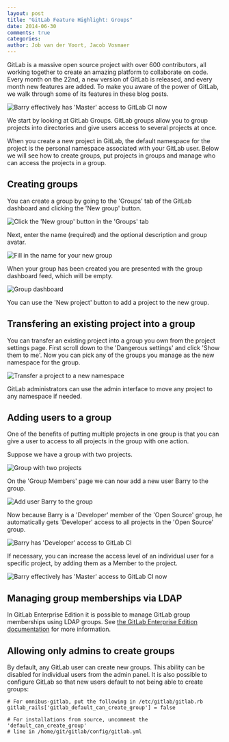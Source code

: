 ```yaml
---
layout: post
title: "GitLab Feature Highlight: Groups"
date: 2014-06-30
comments: true
categories:
author: Job van der Voort, Jacob Vosmaer
---
```


GitLab is a massive open source project with over 600 contributors, all working together to create an amazing platform to collaborate on code. Every month on the 22nd, a new version of GitLab is released, and every month new features are added.
To make you aware of the power of GitLab, we walk through some of its features in these blog posts.

![Barry effectively has 'Master' access to GitLab CI now](/images/feature_groups/override_access_level.png)

We start by looking at GitLab Groups. GitLab groups allow you to group projects into directories and give users access to several projects at once.


<!--more-->

When you create a new project in GitLab, the default namespace for the project is the personal namespace associated with your GitLab user.
Below we will see how to create groups, put projects in groups and manage who can access the projects in a group.

## Creating groups

You can create a group by going to the 'Groups' tab of the GitLab dashboard and clicking the 'New group' button.

![Click the 'New group' button in the 'Groups' tab](/images/feature_groups/new_group_button.png)

Next, enter the name (required) and the optional description and group avatar.

![Fill in the name for your new group](/images/feature_groups/new_group_form.png)

When your group has been created you are presented with the group dashboard feed, which will be empty.

![Group dashboard](/images/feature_groups/group_dashboard.png)

You can use the 'New project' button to add a project to the new group.

## Transfering an existing project into a group

You can transfer an existing project into a group you own from the project settings page.
First scroll down to the 'Dangerous settings' and click 'Show them to me'.
Now you can pick any of the groups you manage as the new namespace for the group.

![Transfer a project to a new namespace](/images/feature_groups/transfer_project.png)

GitLab administrators can use the admin interface to move any project to any namespace if needed.

## Adding users to a group

One of the benefits of putting multiple projects in one group is that you can give a user to access to all projects in the group with one action.

Suppose we have a group with two projects.

![Group with two projects](/images/feature_groups/group_with_two_projects.png)

On the 'Group Members' page we can now add a new user Barry to the group.

![Add user Barry to the group](/images/feature_groups/add_member_to_group.png)

Now because Barry is a 'Developer' member of the 'Open Source' group, he automatically gets 'Developer' access to all projects in the 'Open Source' group.

![Barry has 'Developer' access to GitLab CI](/images/feature_groups/project_members_via_group.png)

If necessary, you can increase the access level of an individual user for a specific project, by adding them as a Member to the project.

![Barry effectively has 'Master' access to GitLab CI now](/images/feature_groups/override_access_level.png)

## Managing group memberships via LDAP

In GitLab Enterprise Edition it is possible to manage GitLab group memberships using LDAP groups.
See [the GitLab Enterprise Edition documentation](http://doc.gitlab.com/ee/integration/ldap.html) for more information.

## Allowing only admins to create groups

By default, any GitLab user can create new groups.
This ability can be disabled for individual users from the admin panel.
It is also possible to configure GitLab so that new users default to not being able to create groups:

```
# For omnibus-gitlab, put the following in /etc/gitlab/gitlab.rb
gitlab_rails['gitlab_default_can_create_group'] = false

# For installations from source, uncomment the 'default_can_create_group'
# line in /home/git/gitlab/config/gitlab.yml
```
